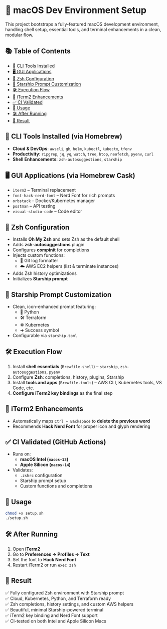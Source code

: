 # 🚀 macOS Dev Environment Setup

This project bootstraps a fully-featured macOS development environment, handling shell setup, essential tools, and terminal enhancements in a clean, modular flow.

## 📚 Table of Contents
- [🧰 CLI Tools Installed](#-cli-tools-installed-via-homebrew)
- [🖥️ GUI Applications](#️-gui-applications-via-homebrew-cask)
- [🐚 Zsh Configuration](#-zsh-configuration)
- [🌟 Starship Prompt Customization](#-starship-prompt-customization)
- [🛠 Execution Flow](#-execution-flow)
- [🎯 iTerm2 Enhancements](#-iterm2-enhancements)
- [✅ CI Validated](#-ci-validated-github-actions)
- [🚀 Usage](#-usage)
- [🛠 After Running](#-after-running)
- [🎉 Result](#-result)

## 🧰 CLI Tools Installed (via Homebrew)

- **Cloud & DevOps**: `awscli`, `gh`, `helm`, `kubectl`, `kubectx`, `tfenv`
- **Productivity**: `ripgrep`, `jq`, `yq`, `watch`, `tree`, `htop`, `neofetch`, `pyenv`, `curl`
- **Shell Enhancements**: `zsh-autosuggestions`, `starship`

## 🖥️ GUI Applications (via Homebrew Cask)

- `iterm2` – Terminal replacement
- `font-hack-nerd-font` – Nerd Font for rich prompts
- `orbstack` – Docker/Kubernetes manager
- `postman` – API testing
- `visual-studio-code` – Code editor

## 🐚 Zsh Configuration

- Installs **Oh My Zsh** and sets Zsh as the default shell
- Adds **zsh-autosuggestions** plugin
- Configures **compinit** for completions
- Injects custom functions:
  - 📜 Git log formatter
  - ☁️ AWS EC2 helpers (list & terminate instances)
- Adds Zsh history optimizations
- Initializes **Starship prompt**

## 🌟 Starship Prompt Customization

- Clean, icon-enhanced prompt featuring:
  - 🐍 Python
  - 🛠️ Terraform
  - ☸️ Kubernetes
  - ➜ Success symbol
- Configurable via `starship.toml`

## 🛠 Execution Flow

1. Install **shell essentials** (`Brewfile.shell`) – `starship`, `zsh-autosuggestions`, `pyenv`
2. Configure **Zsh**: completions, history, plugins, Starship
3. Install **tools and apps** (`Brewfile.tools`) – AWS CLI, Kubernetes tools, VS Code, etc.
4. **Configure iTerm2 key bindings** as the final step

## 🎯 iTerm2 Enhancements

- Automatically maps `Ctrl + Backspace` to **delete the previous word**
- Recommends **Hack Nerd Font** for proper icon and glyph rendering

## ✅ CI Validated (GitHub Actions)

- Runs on:
  - **macOS Intel (`macos-13`)**
  - **Apple Silicon (`macos-14`)**
- Validates:
  - `.zshrc` configuration
  - Starship prompt setup
  - Custom functions and completions

## 🚀 Usage

```bash
chmod +x setup.sh
./setup.sh
```

## 🛠 After Running

1. Open **iTerm2**
2. Go to **Preferences → Profiles → Text**
3. Set the font to **Hack Nerd Font**
4. Restart iTerm2 or run `exec zsh`

## 🎉 Result

✅ Fully configured Zsh environment with Starship prompt  
✅ Cloud, Kubernetes, Python, and Terraform ready  
✅ Zsh completions, history settings, and custom AWS helpers  
✅ Beautiful, minimal Starship-powered terminal  
✅ iTerm2 key binding and Nerd Font support  
✅ CI-tested on both Intel and Apple Silicon Macs
